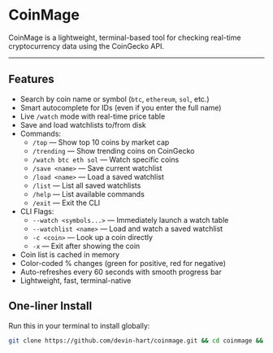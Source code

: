 # CoinMage

CoinMage is a lightweight, terminal-based tool for checking real-time cryptocurrency data using the CoinGecko API.

---

## Features

- Search by coin name or symbol (`btc`, `ethereum`, `sol`, etc.)
- Smart autocomplete for IDs (even if you enter the full name)
- Live `/watch` mode with real-time price table
- Save and load watchlists to/from disk
- Commands:
  - `/top` — Show top 10 coins by market cap
  - `/trending` — Show trending coins on CoinGecko
  - `/watch btc eth sol` — Watch specific coins
  - `/save <name>` — Save current watchlist
  - `/load <name>` — Load a saved watchlist
  - `/list` — List all saved watchlists
  - `/help` — List available commands
  - `/exit` — Exit the CLI
- CLI Flags:
  - `--watch <symbols...>` — Immediately launch a watch table
  - `--watchlist <name>` — Load and watch a saved watchlist
  - `-c <coin>` — Look up a coin directly
  - `-x` — Exit after showing the coin
- Coin list is cached in memory
- Color-coded % changes (green for positive, red for negative)
- Auto-refreshes every 60 seconds with smooth progress bar
- Lightweight, fast, terminal-native
## One-liner Install

Run this in your terminal to install globally:

```bash
git clone https://github.com/devin-hart/coinmage.git && cd coinmage && node install.js
```